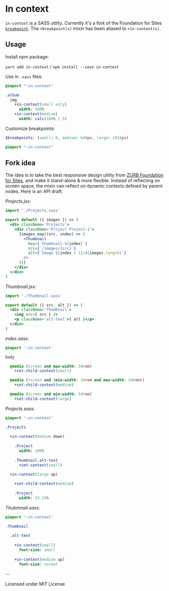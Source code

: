 # In context

`in-context` is a SASS utility. Currently it's a fork of the Foundation for Sites [`breakpoint`](https://foundation.zurb.com/sites/docs/media-queries.html#the-breakpoint-mixin). The `+breakpoint(x)` mixin has been aliased to `+in-context(x)`.

## Usage

Install npm package:

`yarn add in-context` / `npm install --save in-context`

Use in `.sass` files:

```sass
@import "~in-context"

.album
  img
    +in-context(small only)
      width: 100%
    +in-context(medium)
      width: calc(100% / 3)
```

Customize breakpoints:

```sass
$breakpoints: (small: 0, medium: 640px, large: 1024px)

@import "~in-context"
```

## Fork idea

The idea is to take the best responsive design utility from [ZURB Foundation for Sites](https://github.com/zurb/foundation-sites), and make it stand-alone & more flexible. Instead of reflecting on screen space, the mixin can reflect on dynamic contexts defined by parent nodes. Here is an API draft:

_Projects.jsx:_

```jsx
import './Projects.sass'

export default ({ images }) => (
  <div className='Projects'>
    <div className='Project Project-1'>
      {images.map((src, index) => (
        <Thumbnail
          key={`thumbnail-${index}`}
          src={`/images/{src}`}
          alt={`Image ${index + 1}/${images.length}`}
        />
      ))}
    </div>
  </div>
)
```

_Thumbnail.jsx:_

```jsx
import './Thumbnail.sass'

export default ({ src, alt }) => (
  <div className='Thumbnail'>
    <img src={ src } />
    <p className='alt-text'>{ alt }</p>
  </div>
)
```

_index.sass:_

```sass
@import '~in-context'

body

  @media (screen and max-width: 34rem)
    +set-child-context(small)

  @media (screen and (min-width: 34rem and max-width: 54rem))
    +set-child-context(medium)

  @media (screen and min-width: 54rem)
    +set-child-context(large)
```

_Projects.sass:_

```sass
@import '~in-context'

.Projects
  
  +in-context(medium down)
          
    .Project
      width: 100%
  
    .Thumbnail.alt-text
      +set-context(small)

  +in-context(large up)
  
    +set-child-context(medium)
  
    .Project
      width: 33.33%
```

_Thubmnail.sass:_

```sass
@import '~in-context'

.Thumbnail
  
  .alt-text
    
    +in-context(small)
      font-size: small
    
    +in-context(medium up)
      font-size: normal
```

--

Licensed under MIT License
